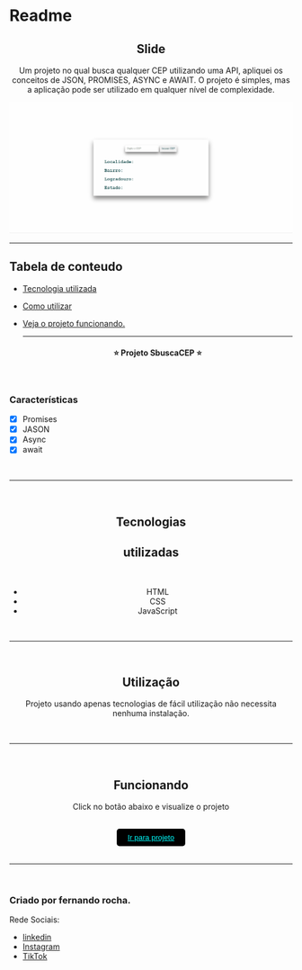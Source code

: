 # Readme

 <h2 align="center">Slide</h2>

<P  align="center">Um projeto no qual busca qualquer CEP utilizando uma API, apliquei os conceitos de JSON, PROMISES, ASYNC e AWAIT. O projeto é simples, mas a aplicação pode ser utilizado em qualquer nível de complexidade.</P>

<img src="readme/cep.gif">

<hr>

## Tabela de conteudo

- [Tecnologia utilizada](#tecnologias)
- [Como utilizar](#utilização)
- [Veja o projeto funcionando.](#funcionando)

   <hr>

   <h4 align="center">&#11088 Projeto SbuscaCEP &#11088 </h4>
   </br>

### Características

- [x] Promises
- [x] JASON
- [x] Async
- [x] await

 <br>

<hr>
<br>
 <div align="center">
 
 ## Tecnologias 
 
 <h2>utilizadas</h2><br>

- HTML<br>
- CSS<br>
- JavaScript<br>
</div>
<div align="center">
<br>
<hr>
<br>

## Utilização

<p>Projeto usando apenas tecnologias de fácil utilização não necessita nenhuma instalação.</p>
 </div>
 <div align="center">
  <br>
 <hr>
 <br>

## Funcionando

  <p>Click no botão abaixo e visualize o projeto </p>
<br>
  <button  style="padding:8px 20px; border-radius:5px; border:none; background:black;"><a style="color:aqua;" target="_blank" href="https://fernandoroch.github.io/Buscador-Cep/">Ir para projeto</a>
  </button>
  </div>

  <br>
 <hr>
 <br>

### Criado por fernando rocha.

Rede Sociais:

- <a target="_blank"  href="https://www.linkedin.com/feed/?trk=404_page">linkedin</a>
- <a target="_blank"  href="https://www.instagram.com/_daycode_/">Instagram</a>
- <a target="_blank"  href="https://www.tiktok.com/@_daycode_">TikTok</a>

